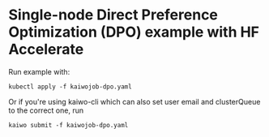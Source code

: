 # Single-node Direct Preference Optimization (DPO) example with HF Accelerate


Run example with:

`kubectl apply -f kaiwojob-dpo.yaml`

Or if you're using kaiwo-cli which can also set user email and clusterQueue to the correct one, run

`kaiwo submit -f kaiwojob-dpo.yaml`